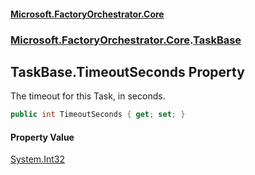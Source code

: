 #### [Microsoft.FactoryOrchestrator.Core](./Microsoft-FactoryOrchestrator-Core.md 'Microsoft.FactoryOrchestrator.Core')
### [Microsoft.FactoryOrchestrator.Core](./Microsoft-FactoryOrchestrator-Core.md 'Microsoft.FactoryOrchestrator.Core').[TaskBase](./Microsoft-FactoryOrchestrator-Core-TaskBase.md 'Microsoft.FactoryOrchestrator.Core.TaskBase')
## TaskBase.TimeoutSeconds Property
The timeout for this Task, in seconds.  
```csharp
public int TimeoutSeconds { get; set; }
```
#### Property Value
[System.Int32](https://docs.microsoft.com/en-us/dotnet/api/System.Int32 'System.Int32')  
